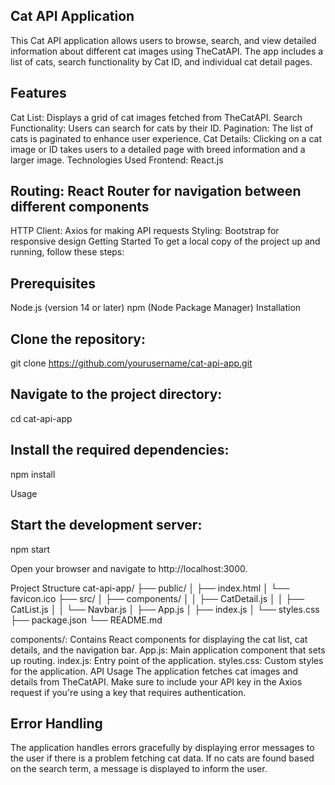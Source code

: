 ## Cat API Application
This Cat API application allows users to browse, search, and view detailed information about different cat images using TheCatAPI. The app includes a list of cats, search functionality by Cat ID, and individual cat detail pages.

## Features
Cat List: Displays a grid of cat images fetched from TheCatAPI.
Search Functionality: Users can search for cats by their ID.
Pagination: The list of cats is paginated to enhance user experience.
Cat Details: Clicking on a cat image or ID takes users to a detailed page with breed information and a larger image.
Technologies Used
Frontend: React.js

## Routing: React Router for navigation between different components
HTTP Client: Axios for making API requests
Styling: Bootstrap for responsive design
Getting Started
To get a local copy of the project up and running, follow these steps:

## Prerequisites
Node.js (version 14 or later)
npm (Node Package Manager)
Installation

## Clone the repository:
git clone https://github.com/yourusername/cat-api-app.git

## Navigate to the project directory:
cd cat-api-app

## Install the required dependencies:
npm install

Usage
## Start the development server:
npm start

Open your browser and navigate to http://localhost:3000.

Project Structure
cat-api-app/
├── public/
│   ├── index.html
│   └── favicon.ico
├── src/
│   ├── components/
│   │   ├── CatDetail.js
│   │   ├── CatList.js
│   │   └── Navbar.js
│   ├── App.js
│   ├── index.js
│   └── styles.css
├── package.json
└── README.md

components/: Contains React components for displaying the cat list, cat details, and the navigation bar.
App.js: Main application component that sets up routing.
index.js: Entry point of the application.
styles.css: Custom styles for the application.
API Usage
The application fetches cat images and details from TheCatAPI. Make sure to include your API key in the Axios request if you're using a key that requires authentication.

## Error Handling
The application handles errors gracefully by displaying error messages to the user if there is a problem fetching cat data. If no cats are found based on the search term, a message is displayed to inform the user.